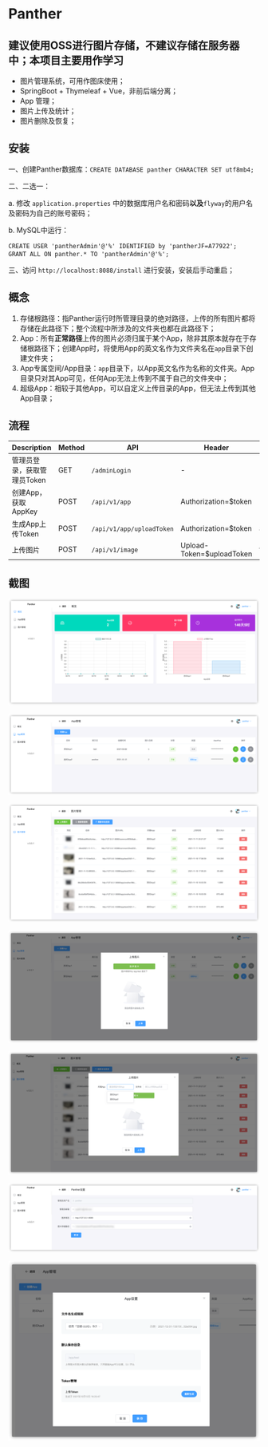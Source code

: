 # Panther

## 建议使用OSS进行图片存储，不建议存储在服务器中；本项目主要用作学习

- 图片管理系统，可用作图床使用；
- SpringBoot + Thymeleaf + Vue，非前后端分离；
- App 管理；
- 图片上传及统计；
- 图片删除及恢复；

## 安装

一、创建Panther数据库：`CREATE DATABASE panther CHARACTER SET utf8mb4;`

二、二选一：

a. 修改 `application.properties` 中的数据库用户名和密码**以及**`flyway`的用户名及密码为自己的账号密码；

b. MySQL中运行：
```mysql
CREATE USER 'pantherAdmin'@'%' IDENTIFIED by 'pantherJF=A77922';
GRANT ALL ON panther.* TO 'pantherAdmin'@'%';
```

三、访问 `http://localhost:8088/install` 进行安装，安装后手动重启；


## 概念

1. 存储根路径：指Panther运行时所管理目录的绝对路径，上传的所有图片都将存储在此路径下；整个流程中所涉及的文件夹也都在此路径下；
2. App：所有**正常路径**上传的图片必须归属于某个App，除非其原本就存在于存储根路径下；创建App时，将使用App的英文名作为文件夹名在`app`目录下创建文件夹；
3. App专属空间/App目录：`app`目录下，以App英文名作为名称的文件夹。App目录只对其App可见，任何App无法上传到不属于自己的文件夹中；
4. 超级App：相较于其他App，可以自定义上传目录的App，但无法上传到其他App目录；

## 流程
| Description      | Method | API                       | Header                    | Param             | Body           | Return      |
|------------------|--------|---------------------------|---------------------------|-------------------|----------------|-------------|
| 管理员登录，获取管理员Token | GET    | `/adminLogin`             | -                         | username;password | -              | token       |
| 创建App，获取AppKey   | POST   | `/api/v1/app`             | Authorization=$token      | -                 | CreateAppParam | appKey      |
| 生成App上传Token     | POST   | `/api/v1/app/uploadToken` | Authorization=$token      | app_key=$appKey   | -              | uploadToken |
| 上传图片             | POST   | `/api/v1/image`           | Upload-Token=$uploadToken | file              | -              | ImageDTO    |

## 截图

![管理后台](./screenshots/screenshot-admin-dashboard.png)

![App管理后台](./screenshots/screenshot-admin-app.png)

![图片管理后台](./screenshots/screenshot-admin-image.png)

![图片上传1](./screenshots/screenshot-admin-upload1.png)

![图片上传2](./screenshots/screenshot-admin-upload2.png)

![Panther设置](./screenshots/screenshot-admin-setting.png)

![App设置](./screenshots/screenshot-admin-app-setting.png)

